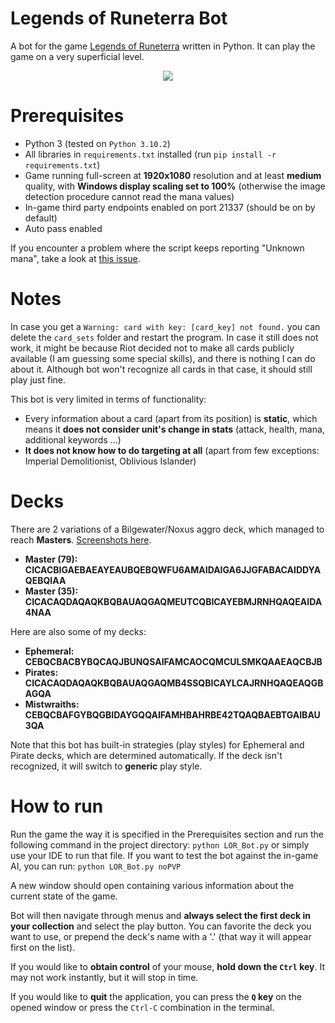 # Legends of Runeterra Bot

A bot for the game [Legends of Runeterra](https://playruneterra.com/en-us/) written in Python. It can play the game on a very superficial level.

<p align="center">
  <img src="gifs/demo.gif"/>
</p>

# Prerequisites

- Python 3 (tested on `Python 3.10.2`)
- All libraries in `requirements.txt` installed (run `pip install -r requirements.txt`)
- Game running full-screen at **1920x1080** resolution and at least **medium** quality, with **Windows display scaling set to 100%** (otherwise the image detection procedure cannot read the mana values)
- In-game third party endpoints enabled on port 21337 (should be on by default)
- Auto pass enabled

If you encounter a problem where the script keeps reporting "Unknown mana", take a look at [this issue](https://github.com/MOj0/LoR-Bot/issues/22).

# Notes

In case you get a `Warning: card with key: [card_key] not found.` you can delete the `card_sets` folder and restart the program. In case it still does not work, it might be because Riot decided not to make all cards publicly available (I am guessing some special skills), and there is nothing I can do about it. Although bot won't recognize all cards in that case, it should still play just fine.

This bot is very limited in terms of functionality:

- Every information about a card (apart from its position) is **static**, which means it **does not consider unit's change in stats** (attack, health, mana, additional keywords ...)
- **It does not know how to do targeting at all** (apart from few exceptions: Imperial Demolitionist, Oblivious Islander)

# Decks

There are 2 variations of a Bilgewater/Noxus aggro deck, which managed to reach **Masters**.
[Screenshots here](https://github.com/MOj0/LoR-Bot/issues/21#issuecomment-1583795146).

- **Master (79): CICACBIGAEBAEAYEAUBQEBQWFU6AMAIDAIGA6JJGFABACAIDDYAQEBQIAA**
- **Master (35): CICACAQDAQAQKBQBAUAQGAQMEUTCQBICAYEBMJRNHQAQEAIDA4NAA**

Here are also some of my decks:

- **Ephemeral: CEBQCBACBYBQCAQJBUNQSAIFAMCAOCQMCULSMKQAAEAQCBJB**
- **Pirates: CICACAQDAQAQKBQBAUAQGAQMB4SSQBICAYLCAJRNHQAQEAQGBAGQA**
- **Mistwraiths: CEBQCBAFGYBQGBIDAYGQQAIFAMHBAHRBE42TQAQBAEBTGAIBAU3QA**

Note that this bot has built-in strategies (play styles) for Ephemeral and Pirate decks, which are determined automatically. If the deck isn't recognized, it will switch to **generic** play style.

# How to run

Run the game the way it is specified in the Prerequisites section and run the following command in the project directory: `python LOR_Bot.py` or simply use your IDE to run that file. If you want to test the bot against the in-game AI, you can run: `python LOR_Bot.py noPVP`

A new window should open containing various information about the current state of the game.

Bot will then navigate through menus and **always select the first deck in your collection** and select the play button. You can favorite the deck you want to use, or prepend the deck's name with a '.' (that way it will appear first on the list).

If you would like to **obtain control** of your mouse, **hold down the `Ctrl` key**. It may not work instantly, but it will stop in time.

If you would like to **quit** the application, you can press the **`Q` key** on the opened window or press the `Ctrl-C` combination in the terminal.
